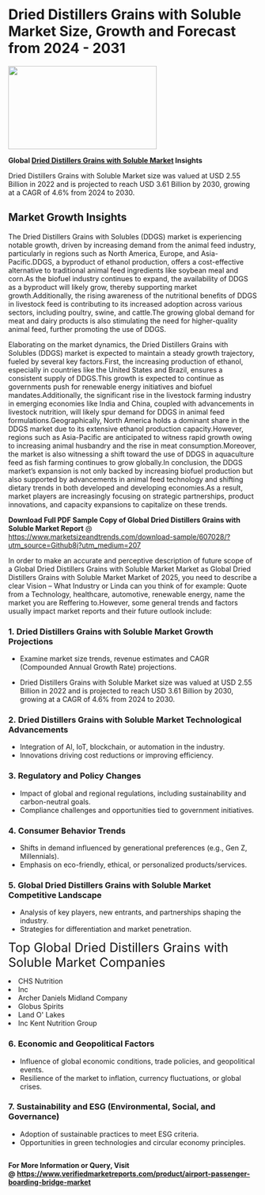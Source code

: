 <H1>Dried Distillers Grains with Soluble Market Size, Growth and Forecast from 2024 - 2031</H1><img class="aligncenter size-medium wp-image-584254" src="https://thirdeyenews.in/wp-content/uploads/2024/09/Global-Market-Research-300x168.jpeg" alt="" width="300" height="168" /><p><strong>Global&nbsp;<a href="https://www.marketsizeandtrends.com/download-sample/607028/?utm_source=Github8j?utm_medium=207">Dried Distillers Grains with Soluble Market</a> Insights</strong></p><p>Dried Distillers Grains with Soluble Market size was valued at USD 2.55 Billion in 2022 and is projected to reach USD 3.61 Billion by 2030, growing at a CAGR of 4.6% from 2024 to 2030.</p><p><h2>Market Growth Insights</h2> <p>The Dried Distillers Grains with Solubles (DDGS) market is experiencing notable growth, driven by increasing demand from the animal feed industry, particularly in regions such as North America, Europe, and Asia-Pacific.DDGS, a byproduct of ethanol production, offers a cost-effective alternative to traditional animal feed ingredients like soybean meal and corn.As the biofuel industry continues to expand, the availability of DDGS as a byproduct will likely grow, thereby supporting market growth.Additionally, the rising awareness of the nutritional benefits of DDGS in livestock feed is contributing to its increased adoption across various sectors, including poultry, swine, and cattle.The growing global demand for meat and dairy products is also stimulating the need for higher-quality animal feed, further promoting the use of DDGS. </p> <p>Elaborating on the market dynamics, the Dried Distillers Grains with Solubles (DDGS) market is expected to maintain a steady growth trajectory, fueled by several key factors.First, the increasing production of ethanol, especially in countries like the United States and Brazil, ensures a consistent supply of DDGS.This growth is expected to continue as governments push for renewable energy initiatives and biofuel mandates.Additionally, the significant rise in the livestock farming industry in emerging economies like India and China, coupled with advancements in livestock nutrition, will likely spur demand for DDGS in animal feed formulations.Geographically, North America holds a dominant share in the DDGS market due to its extensive ethanol production capacity.However, regions such as Asia-Pacific are anticipated to witness rapid growth owing to increasing animal husbandry and the rise in meat consumption.Moreover, the market is also witnessing a shift toward the use of DDGS in aquaculture feed as fish farming continues to grow globally.In conclusion, the DDGS market’s expansion is not only backed by increasing biofuel production but also supported by advancements in animal feed technology and shifting dietary trends in both developed and developing economies.As a result, market players are increasingly focusing on strategic partnerships, product innovations, and capacity expansions to capitalize on these trends.</p><p><span class=""><strong>Download Full PDF Sample Copy of Global Dried Distillers Grains with Soluble Market Report</strong> @ <a href="https://www.marketsizeandtrends.com/download-sample/607028/?utm_source=Github8j?utm_medium=207" target="_blank">https://www.marketsizeandtrends.com/download-sample/607028/?utm_source=Github8j?utm_medium=207</a></span></p><p>In order to make an accurate and perceptive description of future scope of a Global&nbsp;Dried Distillers Grains with Soluble Market Market as Global&nbsp;Dried Distillers Grains with Soluble Market Market of 2025, you need to describe a clear Vision &ndash; What Industry or Linda can you think of for example: Quote from a Technology, healthcare, automotive, renewable energy, name the market you are Reffering to.However, some general trends and factors usually impact market reports and their future outlook include:</p><h3>1.&nbsp;<strong>Dried Distillers Grains with Soluble Market Growth Projections</strong></h3><ul><li>Examine market size trends, revenue estimates and CAGR (Compounded Annual Growth Rate) projections.</li><li><p>Dried Distillers Grains with Soluble Market size was valued at USD 2.55 Billion in 2022 and is projected to reach USD 3.61 Billion by 2030, growing at a CAGR of 4.6% from 2024 to 2030.</p></li></ul><h3>2.&nbsp;<strong>Dried Distillers Grains with Soluble Market Technological Advancements</strong></h3><ul><li>Integration of AI, IoT, blockchain, or automation in the industry.</li><li>Innovations driving cost reductions or improving efficiency.</li></ul><h3>3.&nbsp;<strong>Regulatory and Policy Changes</strong></h3><ul><li>Impact of global and regional regulations, including sustainability and carbon-neutral goals.</li><li>Compliance challenges and opportunities tied to government initiatives.</li></ul><h3>4.&nbsp;<strong>Consumer Behavior Trends</strong></h3><ul><li>Shifts in demand influenced by generational preferences (e.g., Gen Z, Millennials).</li><li>Emphasis on eco-friendly, ethical, or personalized products/services.</li></ul><h3>5.&nbsp;<strong>Global Dried Distillers Grains with Soluble Market Competitive Landscape</strong></h3><ul><li>Analysis of key players, new entrants, and partnerships shaping the industry.</li><li>Strategies for differentiation and market penetration.</li></ul><p data-pm-slice="1 1 []"><span style="color: inherit; font-family: inherit; font-size: 25px;">Top Global Dried Distillers Grains with Soluble Market Companies</span></p><div class="" data-test-id=""><p><li>CHS Nutrition</li><li> Inc</li><li> Archer Daniels Midland Company</li><li> Globus Spirits</li><li> Land O' Lakes</li><li> Inc Kent Nutrition Group</li></p></div><h3>6.&nbsp;<strong>Economic and Geopolitical Factors</strong></h3><ul><li>Influence of global economic conditions, trade policies, and geopolitical events.</li><li>Resilience of the market to inflation, currency fluctuations, or global crises.</li></ul><h3>7.&nbsp;<strong>Sustainability and ESG (Environmental, Social, and Governance)</strong></h3><ul><li>Adoption of sustainable practices to meet ESG criteria.</li><li>Opportunities in green technologies and circular economy principles.</li></ul><h2><strong style="font-size: 14px;">For More Information or Query, Visit @&nbsp;</strong><a style="background-color: #ffffff; font-size: 14px;" href="https://www.marketsizeandtrends.com/report/dried-distillers-grains-with-soluble-market/" target="_blank">https://www.verifiedmarketreports.com/product/airport-passenger-boarding-bridge-market</a></h2>